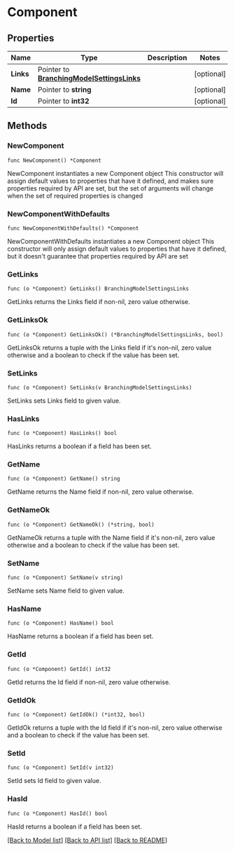 # Component

## Properties

Name | Type | Description | Notes
------------ | ------------- | ------------- | -------------
**Links** | Pointer to [**BranchingModelSettingsLinks**](BranchingModelSettingsLinks.md) |  | [optional] 
**Name** | Pointer to **string** |  | [optional] 
**Id** | Pointer to **int32** |  | [optional] 

## Methods

### NewComponent

`func NewComponent() *Component`

NewComponent instantiates a new Component object
This constructor will assign default values to properties that have it defined,
and makes sure properties required by API are set, but the set of arguments
will change when the set of required properties is changed

### NewComponentWithDefaults

`func NewComponentWithDefaults() *Component`

NewComponentWithDefaults instantiates a new Component object
This constructor will only assign default values to properties that have it defined,
but it doesn't guarantee that properties required by API are set

### GetLinks

`func (o *Component) GetLinks() BranchingModelSettingsLinks`

GetLinks returns the Links field if non-nil, zero value otherwise.

### GetLinksOk

`func (o *Component) GetLinksOk() (*BranchingModelSettingsLinks, bool)`

GetLinksOk returns a tuple with the Links field if it's non-nil, zero value otherwise
and a boolean to check if the value has been set.

### SetLinks

`func (o *Component) SetLinks(v BranchingModelSettingsLinks)`

SetLinks sets Links field to given value.

### HasLinks

`func (o *Component) HasLinks() bool`

HasLinks returns a boolean if a field has been set.

### GetName

`func (o *Component) GetName() string`

GetName returns the Name field if non-nil, zero value otherwise.

### GetNameOk

`func (o *Component) GetNameOk() (*string, bool)`

GetNameOk returns a tuple with the Name field if it's non-nil, zero value otherwise
and a boolean to check if the value has been set.

### SetName

`func (o *Component) SetName(v string)`

SetName sets Name field to given value.

### HasName

`func (o *Component) HasName() bool`

HasName returns a boolean if a field has been set.

### GetId

`func (o *Component) GetId() int32`

GetId returns the Id field if non-nil, zero value otherwise.

### GetIdOk

`func (o *Component) GetIdOk() (*int32, bool)`

GetIdOk returns a tuple with the Id field if it's non-nil, zero value otherwise
and a boolean to check if the value has been set.

### SetId

`func (o *Component) SetId(v int32)`

SetId sets Id field to given value.

### HasId

`func (o *Component) HasId() bool`

HasId returns a boolean if a field has been set.


[[Back to Model list]](../README.md#documentation-for-models) [[Back to API list]](../README.md#documentation-for-api-endpoints) [[Back to README]](../README.md)


